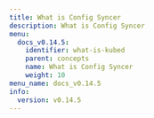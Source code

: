 ```yaml
---
title: What is Config Syncer
description: What is Config Syncer
menu:
  docs_v0.14.5:
    identifier: what-is-kubed
    parent: concepts
    name: What is Config Syncer
    weight: 10
menu_name: docs_v0.14.5
info:
  version: v0.14.5
---
```


